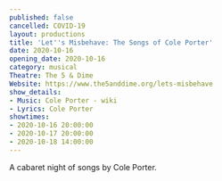 ```yaml
---
published: false
cancelled: COVID-19
layout: productions
title: 'Let''s Misbehave: The Songs of Cole Porter'
date: 2020-10-16
opening_date: 2020-10-16
category: musical
Theatre: The 5 & Dime
Website: https://www.the5anddime.org/lets-misbehave
show_details:
- Music: Cole Porter - wiki
- Lyrics: Cole Porter
showtimes:
- 2020-10-16 20:00:00
- 2020-10-17 20:00:00
- 2020-10-18 14:00:00
---
```

A cabaret night of songs by Cole Porter.
